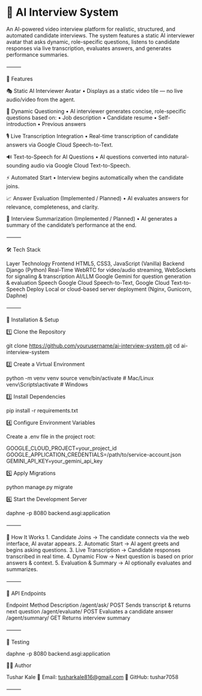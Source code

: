 # 🎯 AI Interview System

An AI-powered video interview platform for realistic, structured, and automated candidate interviews.
The system features a static AI interviewer avatar that asks dynamic, role-specific questions, listens to candidate responses via live transcription, evaluates answers, and generates performance summaries.

⸻

📌 Features

🎭 Static AI Interviewer Avatar
	•	Displays as a static video tile — no live audio/video from the agent.

🧠 Dynamic Questioning
	•	AI interviewer generates concise, role-specific questions based on:
	•	Job description
	•	Candidate resume
	•	Self-introduction
	•	Previous answers

🎙 Live Transcription Integration
	•	Real-time transcription of candidate answers via Google Cloud Speech-to-Text.

🔊 Text-to-Speech for AI Questions
	•	AI questions converted into natural-sounding audio via Google Cloud Text-to-Speech.

⚡ Automated Start
	•	Interview begins automatically when the candidate joins.

📈 Answer Evaluation (Implemented / Planned)
	•	AI evaluates answers for relevance, completeness, and clarity.

📝 Interview Summarization (Implemented / Planned)
	•	AI generates a summary of the candidate’s performance at the end.

⸻

🛠 Tech Stack

Layer	Technology
Frontend	HTML5, CSS3, JavaScript (Vanilla)
Backend	Django (Python)
Real-Time	WebRTC for video/audio streaming, WebSockets for signaling & transcription
AI/LLM	Google Gemini for question generation & evaluation
Speech	Google Cloud Speech-to-Text, Google Cloud Text-to-Speech
Deploy	Local or cloud-based server deployment (Nginx, Gunicorn, Daphne)


⸻

🚀 Installation & Setup

1️⃣ Clone the Repository

git clone https://github.com/yourusername/ai-interview-system.git
cd ai-interview-system

2️⃣ Create a Virtual Environment

python -m venv venv
source venv/bin/activate   # Mac/Linux
venv\Scripts\activate      # Windows

3️⃣ Install Dependencies

pip install -r requirements.txt

4️⃣ Configure Environment Variables

Create a .env file in the project root:

GOOGLE_CLOUD_PROJECT=your_project_id
GOOGLE_APPLICATION_CREDENTIALS=/path/to/service-account.json
GEMINI_API_KEY=your_gemini_api_key

5️⃣ Apply Migrations

python manage.py migrate

6️⃣ Start the Development Server

daphne -p 8080 backend.asgi:application


⸻

📡 How It Works
	1.	Candidate Joins → The candidate connects via the web interface, AI avatar appears.
	2.	Automatic Start → AI agent greets and begins asking questions.
	3.	Live Transcription → Candidate responses transcribed in real time.
	4.	Dynamic Flow → Next question is based on prior answers & context.
	5.	Evaluation & Summary → AI optionally evaluates and summarizes.

⸻

🧩 API Endpoints

Endpoint	Method	Description
/agent/ask/	POST	Sends transcript & returns next question
/agent/evaluate/	POST	Evaluates a candidate answer
/agent/summary/	GET	Returns interview summary


⸻

🧪 Testing

daphne -p 8080 backend.asgi:application



👨‍💻 Author

Tushar Kale
📧 Email: tusharkale816@gmail.com
🔗 GitHub: tushar7058

⸻

